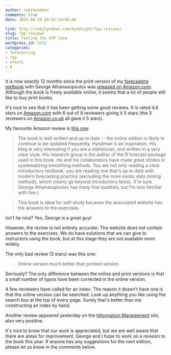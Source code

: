 ```yaml
---
author: robjhyndman
comments: true
date: 2015-04-10 04:43:14+00:00

link: http://robjhyndman.com/hyndsight/fpp-reviews/
slug: fpp-reviews
title: Feeling the FPP love
wordpress_id: 3232
categories:
- forecasting
- fpp
- otexts
- R
---
```


It is now exactly 12 months since the print version of my [forecasting textbook](http://www.otexts.org/fpp) with George Athanasopoulos was [released on Amazon.com](http://robjhyndman.com/hyndsight/fpp-amazon/). Although the book is freely available online, it seems that a lot of people still like to buy print books.<!-- more -->

It's nice to see that it has been getting some good reviews. It is rated 4.6 stars on [Amazon.com](http://www.amazon.com/dp/0987507109/&tag=otexts-20) with 6 out of 8 reviewers giving it 5 stars (the 3 reviewers on [Amazon.co.uk](http://www.amazon.co.uk/dp/0987507109/?tag=otexts-21) all gave it 5 stars).

My favourite Amazon review is [this one](http://www.amazon.com/review/R2VCA02N0CVQ6M/ref=cm_cr_dp_title?ie=UTF8&ASIN=0987507109&channel=detail-glance&nodeID=283155&store=books&tag=otexts-20):


>The book is well written and up to date -- the online edition is likely to continue to be updated frequently. Hyndman is an inspiration. His blog is very interesting if you are a statistician, and written in a very clear style. His research group is the author of the R forecast package used in this book. He and his collaborators have made great strides in systematizing smoothing methods. You are not only reading a clear introductory textbook, you are reading one that's up to date with modern forecasting practice (excluding the more exotic data mining methods, which clearly go beyond introductory texts). (I'm sure George Athanasopoulos has many fine qualities, but I'm less familiar with him.)

>This book is ideal for self-study because the associated website has the answers to the exercises.



Isn't he nice? Yes, George is a great guy!

However, the review is not entirely accurate. The website does not contain answers to the exercises. We do have solutions that we can give to instructors using the book, but at this stage they are not available more widely.

The only bad review (3 stars) was this one:


>Online version much better than printed version.



Seriously? The only difference between the online and print versions is that a small number of typos have been corrected in the online version.

A few reviewers have called for an index. The reason it doesn't have one is that the online version can be searched. Look up anything you like using the search box at the top of every page. Surely that's better than me constructing an index by hand.

Another review appeared yesterday on the [Information Management](http://www.information-management.com/blogs/Predictive-Analytics-Forecasting-Steve-Miller-10026776-1.html) site, also very positive.

It's nice to know that our work is appreciated, but we are well aware that there are areas for improvement. George and I hope to work on a revision to the book this year. If anyone has any suggestions for the next edition, please let us know in the comments below.


